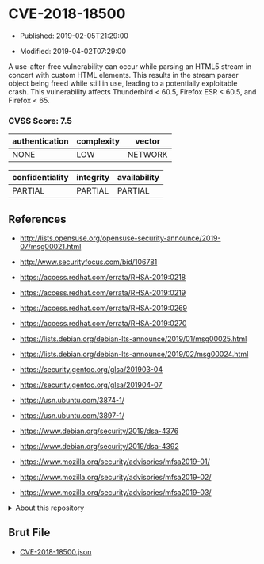 # CVE-2018-18500

- Published: 2019-02-05T21:29:00

- Modified: 2019-04-02T07:29:00

A use-after-free vulnerability can occur while parsing an HTML5 stream in concert with custom HTML elements. This results in the stream parser object being freed while still in use, leading to a potentially exploitable crash. This vulnerability affects Thunderbird < 60.5, Firefox ESR < 60.5, and Firefox < 65.

### CVSS Score: **7.5**

| authentication | complexity | vector |
| --- | --- | --- |
| NONE | LOW | NETWORK |

| confidentiality | integrity | availability |
| --- | --- | --- |
| PARTIAL | PARTIAL | PARTIAL |

## References

* http://lists.opensuse.org/opensuse-security-announce/2019-07/msg00021.html

* http://www.securityfocus.com/bid/106781

* https://access.redhat.com/errata/RHSA-2019:0218

* https://access.redhat.com/errata/RHSA-2019:0219

* https://access.redhat.com/errata/RHSA-2019:0269

* https://access.redhat.com/errata/RHSA-2019:0270

* https://lists.debian.org/debian-lts-announce/2019/01/msg00025.html

* https://lists.debian.org/debian-lts-announce/2019/02/msg00024.html

* https://security.gentoo.org/glsa/201903-04

* https://security.gentoo.org/glsa/201904-07

* https://usn.ubuntu.com/3874-1/

* https://usn.ubuntu.com/3897-1/

* https://www.debian.org/security/2019/dsa-4376

* https://www.debian.org/security/2019/dsa-4392

* https://www.mozilla.org/security/advisories/mfsa2019-01/

* https://www.mozilla.org/security/advisories/mfsa2019-02/

* https://www.mozilla.org/security/advisories/mfsa2019-03/

<details>
<summary>About this repository</summary> 

  This repository is part of the project [Live Hack CVE](https://github.com/Live-Hack-CVE). Main website can be found [www.live-hack.org](https://www.live-hack.org) 
  
  Made by [Sn0wAlice](https://github.com/Sn0wAlice) for the people that care about security and need to have a feed of the latest CVEs. Hope you enjoy it, don't forget to star the repo and follow me on [Twitter](https://twitter.com/Sn0wAlice) and [Github](https://github.com/Sn0wAlice). And that is my [personnal website](https://www.alice-snow.me/)

  - [Home Page](https://github.com/Live-Hack-CVE)
  - [Framework](https://github.com/Live-Hack-CVE/cve-framework)
  - [CVE database](https://github.com/Live-Hack-CVE/full_database)
  - [Changelog](https://github.com/Live-Hack-CVE/Changelog)
</details>

## Brut File

* [CVE-2018-18500.json](https://raw.githubusercontent.com/Live-Hack-CVE/full_database/main/cves/2018/CVE-2018-18500.json)

